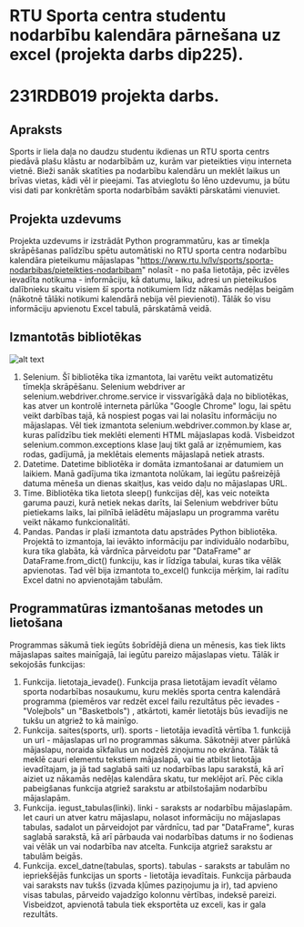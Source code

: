 # RTU Sporta centra studentu nodarbību kalendāra pārnešana uz excel (projekta darbs dip225).
# 231RDB019 projekta darbs.

## Apraksts
Sports ir liela daļa no daudzu studentu ikdienas un RTU sporta centrs piedāvā plašu klāstu ar nodarbībām uz, kurām var pieteikties viņu interneta vietnē.
Bieži sanāk skatīties pa nodarbību kalendāru un meklēt laikus un brīvas vietas, kādi vēl ir pieejami.
Tas atvieglotu šo lēno uzdevumu, ja būtu visi dati par konkrētām sporta nodarbībām savākti pārskatāmi vienuviet.
## Projekta uzdevums
Projekta uzdevums ir izstrādāt Python programmatūru, kas ar tīmekļa skrāpēšanas palīdzību spētu automātiski no RTU sporta centra nodarbību kalendāra pieteikumu mājaslapas "https://www.rtu.lv/lv/sports/sporta-nodarbibas/pieteikties-nodarbibam" nolasīt - no paša lietotāja, pēc izvēles ievadīta notikuma - informāciju, kā datumu, laiku, adresi un pieteikušos dalībnieku skaitu visiem šī sporta notikumiem līdz nākamās nedēļas beigām (nākotnē tālāki notikumi kalendārā nebija vēl pievienoti). Tālāk šo visu informāciju apvienotu Excel tabulā, pārskatāmā veidā.
## Izmantotās bibliotēkas
![alt text](attēli/bib.png)
1. Selenium. Šī bibliotēka tika izmantota, lai varētu veikt automatizētu tīmekļa skrāpēšanu. Selenium webdriver ar selenium.webdriver.chrome.service ir vissvarīgākā daļa no bibliotēkas, kas atver un kontrolē interneta pārlūka "Google Chrome" logu, lai spētu veikt darbības tajā, kā nospiest pogas vai lai nolasītu informāciju no mājaslapas. Vēl tiek izmantota selenium.webdriver.common.by klase ar, kuras palīdzību tiek meklēti elementi HTML mājaslapas kodā. Visbeidzot selenium.common.exceptions klase ļauj tikt galā ar izņēmumiem, kas rodas, gadījumā, ja meklētais elements mājaslapā netiek atrasts.
2. Datetime. Datetime bibliotēka ir domāta izmantošanai ar datumiem un laikiem. Manā gadījuma tika izmantota nolūkam, lai iegūtu pašreizējā datuma mēneša un dienas skaitļus, kas veido daļu no mājaslapas URL.
3. Time. Bibliotēka tika lietota sleep() funkcijas dēļ, kas veic noteikta garuma pauzi, kurā netiek nekas darīts, lai Selenium webdriver būtu pietiekams laiks, lai pilnībā ielādētu mājaslapu un programma varētu veikt nākamo funkcionalitāti.
4. Pandas. Pandas ir plaši izmantota datu apstrādes Python bibliotēka. Projektā to izmantoja, lai ievākto informāciju par individuālo nodarbību, kura tika glabāta, kā vārdnīca pārveidotu par "DataFrame" ar DataFrame.from_dict() funkciju, kas ir līdzīga tabulai, kuras tika vēlāk apvienotas. Tad vēl bija izmantota to_excel() funkcija mērķim, lai radītu Excel datni no apvienotajām tabulām.
## Programmatūras izmantošanas metodes un lietošana
Programmas sākumā tiek iegūts šobrīdējā diena un mēnesis, kas tiek likts mājaslapas saites mainīgajā, lai iegūtu pareizo mājaslapas vietu. Tālāk ir sekojošās funkcijas:
1. Funkcija. lietotaja_ievade(). Funkcija prasa lietotājam ievadīt vēlamo sporta nodarbības nosaukumu, kuru meklēs sporta centra kalendārā programma (piemēros var redzēt excel failu rezultātus pēc ievades - "Volejbols" un "Basketbols") , atkārtoti, kamēr lietotājs būs ievadījis ne tukšu un atgriež to kā mainīgo.
2. Funkcija. saites(sports, url). sports - lietotāja ievadītā vērtība 1. funkcijā un url - mājaslapas url no programmas sākuma. Sākotnēji atver pārlūkā mājaslapu, noraida sīkfailus un nodzēš ziņojumu no ekrāna. Tālāk tā meklē cauri elementu tekstiem mājaslapā, vai tie atbilst lietotāja ievadītajam, ja jā tad saglabā saiti uz nodarbības lapu sarakstā, kā arī aiziet uz nākamās nedēļas kalendāra skatu, tur meklējot arī. Pēc cikla pabeigšanas funkcija atgriež sarakstu ar atbilstošajām nodarbību mājaslapām.
3. Funkcija. iegust_tabulas(linki). linki - saraksts ar nodarbību mājaslapām. Iet cauri un atver katru mājaslapu, nolasot informāciju no mājaslapas tabulas, sadalot un pārveidojot par vārdnīcu, tad par "DataFrame", kuras saglabā sarakstā, kā arī pārbauda vai nodarbības datums ir no šodienas vai vēlāk un vai nodarbība nav atcelta. Funkcija atgriež sarakstu ar tabulām beigās.
4. Funkcija. excel_datne(tabulas, sports). tabulas - saraksts ar tabulām no iepriekšējās funkcijas un sports - lietotāja ievadītais. Funkcija pārbauda vai saraksts nav tukšs (izvada kļūmes paziņojumu ja ir), tad apvieno visas tabulas, pārveido vajadzīgo kolonnu vērtības, indeksē pareizi. Visbeidzot, apvienotā tabula tiek eksportēta uz exceli, kas ir gala rezultāts.




